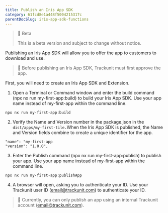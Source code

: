 ```yaml
---
title: Publish an Iris App SDK
category: 61fcd8e1a448f5004215317c
parentDocSlug: iris-app-sdk-functions
---
```


> 🚧 Beta
> 
> This is a beta version and subject to change without notice.

Publishing an Iris App SDK will allow you to offer the app to customers to download and use. 

> 📌 Before publishing an Iris App SDK, Trackunit must first approve the app.

First, you will need to create an Iris App SDK and Extension.

1. Open a Terminal or Command window and enter the build command (npx nx run my-first-app:build)  to build your Iris App SDK. Use your app name instead of my-first-app within the command line.

```
npx nx run my-first-app:build
```



2. Verify the Name and Version number in the package.json in the `dist/apps/my-first-tile.`When the Iris App SDK is published, the Name and Version fields combine to create a unique identifier for the app.

```
"name": "my-first-app
"version": "1.0.0",
```



3. Enter the Publish command (npx nx run my-first-app:publish) to publish your app. Use your app name instead of my-first-app within the command line.

```
npx nx run my-first-app:publishApp
```



4. A browser will open, asking you to authenticate your ID. Use your Trackunit user ID (email@trackunit.com) to authenticate your ID.

> 📌 Currently, you can only publish an app using an internal Trackunit account (email@trackunit.com).

